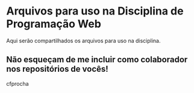 # Arquivos para uso na Disciplina de Programação Web
Aqui serão compartilhados os arquivos para uso na disciplina.

## Não esqueçam de me incluir como colaborador nos repositórios de vocês!
cfprocha
